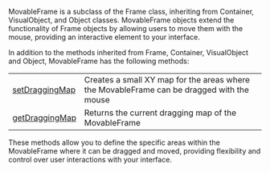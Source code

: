 MovableFrame is a subclass of the Frame class, inheriting from Container, VisualObject, and Object classes. MovableFrame objects extend the functionality of Frame objects by allowing users to move them with the mouse, providing an interactive element to your interface.

In addition to the methods inherited from Frame, Container, VisualObject and Object, MovableFrame has the following methods:

|   |   |
|---|---|
|[setDraggingMap](objects/MovableFrame/getOffset.md)|Creates a small XY map for the areas where the MovableFrame can be dragged with the mouse
|[getDraggingMap](objects/MovableFrame/getDraggingMap.md)|Returns the current dragging map of the MovableFrame

These methods allow you to define the specific areas within the MovableFrame where it can be dragged and moved, providing flexibility and control over user interactions with your interface.
